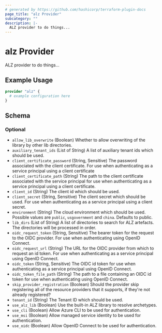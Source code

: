```yaml
---
# generated by https://github.com/hashicorp/terraform-plugin-docs
page_title: "alz Provider"
subcategory: ""
description: |-
  ALZ provider to do things...
---
```


# alz Provider

ALZ provider to do things...

## Example Usage

```terraform
provider "alz" {
  # example configuration here
}
```

<!-- schema generated by tfplugindocs -->
## Schema

### Optional

- `allow_lib_overwrite` (Boolean) Whether to allow overwriting of the library by other lib directories.
- `auxiliary_tenant_ids` (List of String) A list of auxiliary tenant ids which should be used.
- `client_certificate_password` (String, Sensitive) The password associated with the client certificate. For use when authenticating as a service principal using a client certificate
- `client_certificate_path` (String) The path to the client certificate associated with the service principal for use when authenticating as a service principal using a client certificate.
- `client_id` (String) The client id which should be used.
- `client_secret` (String, Sensitive) The client secret which should be used. For use when authenticating as a service principal using a client secret.
- `environment` (String) The cloud environment which should be used. Possible values are `public`, `usgovernment` and `china`. Defaults to public.
- `lib_dirs` (List of String) A list of directories to search for ALZ artefacts. The directories will be processed in order.
- `oidc_request_token` (String, Sensitive) The bearer token for the request to the OIDC provider. For use when authenticating using OpenID Connect.
- `oidc_request_url` (String) The URL for the OIDC provider from which to request an id token. For use when authenticating as a service principal using OpenID Connect.
- `oidc_token` (String, Sensitive) The OIDC id token for use when authenticating as a service principal using OpenID Connect.
- `oidc_token_file_path` (String) The path to a file containing an OIDC id token for use when authenticating using OpenID Connect.
- `skip_provider_registration` (Boolean) Should the provider skip registering all of the resource providers that it supports, if they're not already registered?
- `tenant_id` (String) The Tenant ID which should be used.
- `use_alz_lib` (Boolean) Use the built-in ALZ library to resolve archetypes.
- `use_cli` (Boolean) Allow Azure CLI to be used for authentication.
- `use_msi` (Boolean) Allow managed service identity to be used for authentication.
- `use_oidc` (Boolean) Allow OpenID Connect to be used for authentication.
